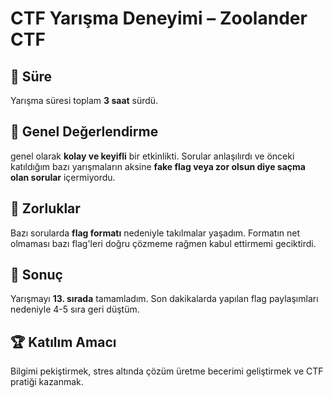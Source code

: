 # CTF Yarışma Deneyimi – Zoolander CTF

## 📅 Süre
Yarışma süresi toplam **3 saat** sürdü.

## 🎯 Genel Değerlendirme
genel olarak **kolay ve keyifli** bir etkinlikti. Sorular anlaşılırdı ve önceki katıldığım bazı yarışmaların aksine **fake flag veya zor olsun diye saçma olan sorular** içermiyordu.

## 🧩 Zorluklar
Bazı sorularda **flag formatı** nedeniyle takılmalar yaşadım. Formatın net olmaması bazı flag'leri doğru çözmeme rağmen kabul ettirmemi geciktirdi.

## 🏁 Sonuç
Yarışmayı **13. sırada** tamamladım. Son dakikalarda yapılan flag paylaşımları nedeniyle 4-5 sıra geri düştüm.

## 🏆 Katılım Amacı
Bilgimi pekiştirmek, stres altında çözüm üretme becerimi geliştirmek ve CTF pratiği kazanmak.

